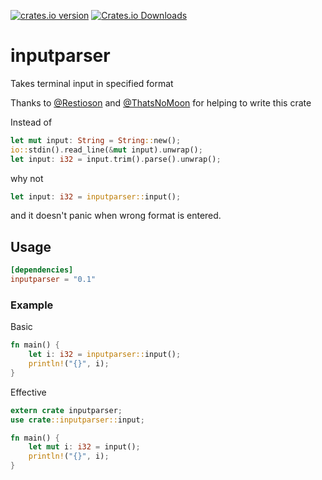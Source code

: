 [![crates.io version]][crates.io link] [![Crates.io Downloads]][crates.io link]

# inputparser
Takes terminal input in specified format

Thanks to [@Restioson](https://github.com/Restioson) and [@ThatsNoMoon](https://github.com/ThatsNoMoon) for helping to write this crate

Instead of 
```rust
let mut input: String = String::new();
io::stdin().read_line(&mut input).unwrap();
let input: i32 = input.trim().parse().unwrap();
```
why not 
```rust
let input: i32 = inputparser::input();
```
and it doesn't panic when wrong format is entered.

## Usage
```toml
[dependencies]
inputparser = "0.1"
```

### Example
Basic
```rust
fn main() {
    let i: i32 = inputparser::input();
    println!("{}", i);
}
```
Effective
```rust
extern crate inputparser;
use crate::inputparser::input;

fn main() {
    let mut i: i32 = input();
    println!("{}", i);
}
```


[crates.io link]: https://crates.io/crates/inputparser
[crates.io version]: https://img.shields.io/crates/v/inputparser?style=for-the-badge
[Crates.io Downloads]: https://img.shields.io/crates/d/inputparser?style=for-the-badge